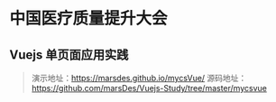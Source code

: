 # 中国医疗质量提升大会
## Vuejs 单页面应用实践

> 演示地址：https://marsdes.github.io/mycsVue/
> 源码地址：https://github.com/marsDes/Vuejs-Study/tree/master/mycsvue
